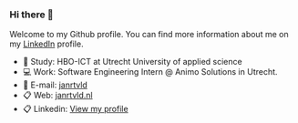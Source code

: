 ### Hi there 👋

Welcome to my Github profile. You can find more information about me on my [LinkedIn](https://www.linkedin.com/in/jan-rietveld/) profile. 

- 🏫 Study: HBO-ICT at Utrecht University of applied science
- 💻 Work: Software Engineering Intern @ Animo Solutions in Utrecht.
- 📯 E-mail: [janrtvld](mailto:rtvldjan@gmail.com)
- 📋 Web: <a href="https://www.janrtvld.nl" target="_blank">janrtvld.nl</a>
- 📋 Linkedin: <a href="https://www.linkedin.com/in/jan-rietveld/" target="_blank">View my profile</a>
